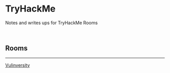 # TryHackMe  
Notes and writes ups for TryHackMe Rooms  

<br />

## Rooms  
---

[Vulinversity](/TryHackMe/Vulniversity "Vulniversity")